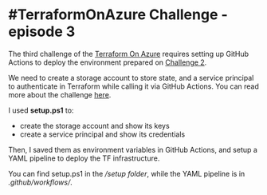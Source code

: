 # #TerraformOnAzure Challenge - episode 3

The third challenge of the [Terraform On Azure](https://github.com/Terraform-On-Azure-Workshop/terraform-azure-hashiconf2020) requires setting up GitHub Actions to deploy the environment prepared on [Challenge 2](https://github.com/OmegaMadLab/TerraformOnAzure-Challenge2/blob/master/README.md).

We need to create a storage account to store state, and a service principal to authenticate in Terraform while calling it via GitHub Actions. 
You can read more about the challenge [here](https://github.com/Terraform-On-Azure-Workshop/terraform-azure-hashiconf2020/blob/main/challenges/challenge3/Readme.md).

I used **setup.ps1** to:
- create the storage account and show its keys
- create a service principal and show its credentials

Then, I saved them as environment variables in GitHub Actions, and setup a YAML pipeline to deploy the TF infrastructure.

You can find setup.ps1 in the */setup folder*, while the YAML pipeline is in *.github/workflows/*.  
